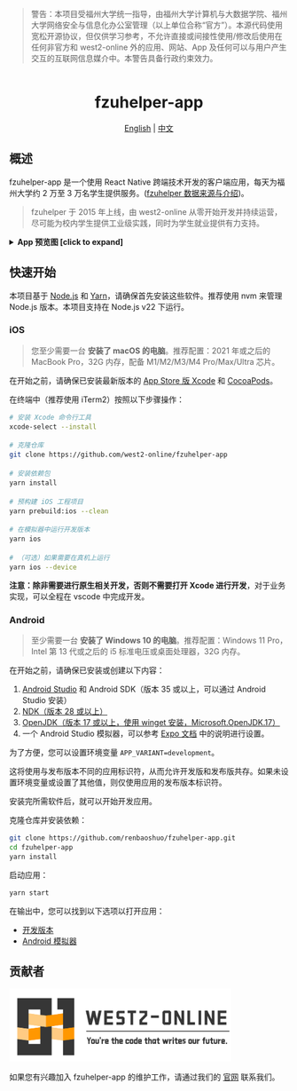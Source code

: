 > 警告：本项目受福州大学统一指导，由福州大学计算机与大数据学院、福州大学网络安全与信息化办公室管理（以上单位合称“官方”）。本源代码使用宽松开源协议，但仅供学习参考，不允许直接或间接性使用/修改后使用在任何非官方和 west2-online 外的应用、网站、App 及任何可以与用户产生交互的互联网信息媒介中。本警告具备行政约束效力。

<div align="center">
  <h1 style="display: inline-block; vertical-align: middle;">fzuhelper-app</h1>
</div>

<div align="center">
  <a href="#overview">English</a> | <a href="docs/README.zh.md">中文</a>
</div>

## 概述

fzuhelper-app 是一个使用 React Native 跨端技术开发的客户端应用，每天为福州大学约 2 万至 3 万名学生提供服务。([fzuhelper 数据来源与介绍](https://west2-online.feishu.cn/wiki/RG3UwWGqPig8lHk0mYsccKWRnrd))。

> fzuhelper 于 2015 年上线，由 west2-online 从零开始开发并持续运营，尽可能为校内学生提供工业级实践，同时为学生就业提供有力支持。

<details>
<summary><b>App 预览图 [click to expand]</b></summary>
<div style="display: flex; overflow-x: auto;">
  <img src="./images/preview/calendar.jpeg" alt="课表" style="width: 200px; margin-right: 10px;">
  <img src="./images/preview/toolbox.jpeg" alt="工具箱" style="width: 200px; margin-right: 10px;">
  <img src="./images/preview/scores.jpeg" alt="成绩" style="width: 200px; margin-right: 10px;">
  <img src="./images/preview/learning-center.jpeg" alt="学习中心" style="width: 200px; margin-right: 10px;">
  <img src="./images/preview/empty-room.jpeg" alt="空教室" style="width: 200px; margin-right: 10px;">
  <img src="./images/preview/exam-room.jpeg" alt="考场" style="width: 200px; margin-right: 10px;">
  <img src="./images/preview/qrcode.jpeg" alt="二维码" style="width: 200px; margin-right: 10px;">
  <img src="./images/preview/paper.jpeg" alt="二维码" style="width: 200px; margin-right: 10px;">
</div>
</details>

## 快速开始

本项目基于 [Node.js](https://nodejs.org/) 和 [Yarn](https://yarnpkg.com/)，请确保首先安装这些软件。推荐使用 nvm 来管理 Node.js 版本。本项目支持在 Node.js v22 下运行。

### iOS

> 您至少需要一台 **安装了 macOS 的电脑**。推荐配置：2021 年或之后的 MacBook Pro，32G 内存，配备 M1/M2/M3/M4 Pro/Max/Ultra 芯片。

在开始之前，请确保已安装最新版本的 [App Store 版 Xcode](https://apps.apple.com/us/app/xcode/id497799835) 和 [CocoaPods](https://cocoapods.org/)。

在终端中（推荐使用 iTerm2）按照以下步骤操作：

```bash
# 安装 Xcode 命令行工具
xcode-select --install

# 克隆仓库
git clone https://github.com/west2-online/fzuhelper-app

# 安装依赖包
yarn install

# 预构建 iOS 工程项目
yarn prebuild:ios --clean

# 在模拟器中运行开发版本
yarn ios

# （可选）如果需要在真机上运行
yarn ios --device
```

**注意：除非需要进行原生相关开发，否则不需要打开 Xcode 进行开发**，对于业务实现，可以全程在 vscode 中完成开发。

### Android

> 至少需要一台 **安装了 Windows 10 的电脑**。推荐配置：Windows 11 Pro，Intel 第 13 代或之后的 i5 标准电压或桌面处理器，32G 内存。

在开始之前，请确保已安装或创建以下内容：

1. [Android Studio](https://developer.android.com/studio) 和 Android SDK（版本 35 或以上，可以通过 Android Studio 安装）
2. [NDK（版本 28 或以上）](https://developer.android.com/studio/projects/install-ndk)
3. [OpenJDK（版本 17 或以上，使用 winget 安装，Microsoft.OpenJDK.17）](https://learn.microsoft.com/en-us/java/openjdk/install)
4. 一个 Android Studio 模拟器，可以参考 [Expo 文档](https://docs.expo.dev/get-started/set-up-your-environment/?platform=android&device=simulated) 中的说明进行设置。

为了方便，您可以设置环境变量 `APP_VARIANT=development`。

这将使用与发布版本不同的应用标识符，从而允许开发版和发布版共存。如果未设置环境变量或设置了其他值，则仅使用应用的发布版本标识符。

安装完所需软件后，就可以开始开发应用。

克隆仓库并安装依赖：

```bash
git clone https://github.com/renbaoshuo/fzuhelper-app.git
cd fzuhelper-app
yarn install
```

启动应用：

```bash
yarn start
```

在输出中，您可以找到以下选项以打开应用：

- [开发版本](https://docs.expo.dev/develop/development-builds/introduction/)
- [Android 模拟器](https://docs.expo.dev/workflow/android-studio-emulator/)

## 贡献者

<img src="./images/logo(en).svg" width="400">

如果您有兴趣加入 fzuhelper-app 的维护工作，请通过我们的 [官网](https://site.west2.online) 联系我们。
